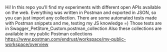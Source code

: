 Hi!
In this repo you'll find my experiments with different open APIs available on the web.
Everything was written in Postman and exported in JSON, so you can just import any collection.
There are some automated tests made with Postman snippets and me, testing my JS knowledge =) Those tests are in Swagger_PetStore_Custom.postman_collection
Also these collections are available in my public Postman collections https://www.postman.com/endrust/workspace/my-public-workspace/overview
